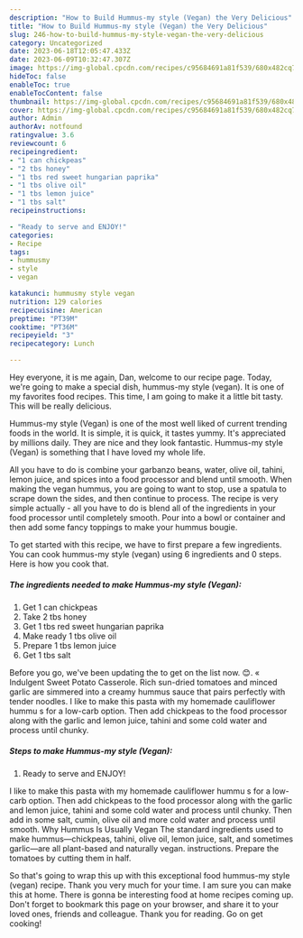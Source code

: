 ```yaml
---
description: "How to Build Hummus-my style (Vegan) the Very Delicious"
title: "How to Build Hummus-my style (Vegan) the Very Delicious"
slug: 246-how-to-build-hummus-my-style-vegan-the-very-delicious
category: Uncategorized
date: 2023-06-18T12:05:47.433Z
date: 2023-06-09T10:32:47.307Z
image: https://img-global.cpcdn.com/recipes/c95684691a81f539/680x482cq70/hummus-my-style-vegan-recipe-main-photo.jpg
hideToc: false
enableToc: true
enableTocContent: false
thumbnail: https://img-global.cpcdn.com/recipes/c95684691a81f539/680x482cq70/hummus-my-style-vegan-recipe-main-photo.jpg
cover: https://img-global.cpcdn.com/recipes/c95684691a81f539/680x482cq70/hummus-my-style-vegan-recipe-main-photo.jpg
author: Admin
authorAv: notfound
ratingvalue: 3.6
reviewcount: 6
recipeingredient:
- "1 can chickpeas"
- "2 tbs honey"
- "1 tbs red sweet hungarian paprika"
- "1 tbs olive oil"
- "1 tbs lemon juice"
- "1 tbs salt"
recipeinstructions:

- "Ready to serve and ENJOY!"
categories:
- Recipe
tags:
- hummusmy
- style
- vegan

katakunci: hummusmy style vegan 
nutrition: 129 calories
recipecuisine: American
preptime: "PT39M"
cooktime: "PT36M"
recipeyield: "3"
recipecategory: Lunch

---
```



Hey everyone, it is me again, Dan, welcome to our recipe page. Today, we're going to make a special dish, hummus-my style (vegan). It is one of my favorites food recipes. This time, I am going to make it a little bit tasty. This will be really delicious.

Hummus-my style (Vegan) is one of the most well liked of current trending foods in the world. It is simple, it is quick, it tastes yummy. It's appreciated by millions daily. They are nice and they look fantastic. Hummus-my style (Vegan) is something that I have loved my whole life.

All you have to do is combine your garbanzo beans, water, olive oil, tahini, lemon juice, and spices into a food processor and blend until smooth. When making the vegan hummus, you are going to want to stop, use a spatula to scrape down the sides, and then continue to process. The recipe is very simple actually - all you have to do is blend all of the ingredients in your food processor until completely smooth. Pour into a bowl or container and then add some fancy toppings to make your hummus bougie.


To get started with this recipe, we have to first prepare a few ingredients. You can cook hummus-my style (vegan) using 6 ingredients and 0 steps. Here is how you cook that.

<!--inarticleads1-->

##### The ingredients needed to make Hummus-my style (Vegan):

1. Get 1 can chickpeas
1. Take 2 tbs honey
1. Get 1 tbs red sweet hungarian paprika
1. Make ready 1 tbs olive oil
1. Prepare 1 tbs lemon juice
1. Get 1 tbs salt


Before you go, we&#39;ve been updating the to get on the list now. 😊. « Indulgent Sweet Potato Casserole. Rich sun-dried tomatoes and minced garlic are simmered into a creamy hummus sauce that pairs perfectly with tender noodles. I like to make this pasta with my homemade cauliflower hummu s for a low-carb option. Then add chickpeas to the food processor along with the garlic and lemon juice, tahini and some cold water and process until chunky. 

<!--inarticleads2-->

##### Steps to make Hummus-my style (Vegan):


1. Ready to serve and ENJOY!

I like to make this pasta with my homemade cauliflower hummu s for a low-carb option. Then add chickpeas to the food processor along with the garlic and lemon juice, tahini and some cold water and process until chunky. Then add in some salt, cumin, olive oil and more cold water and process until smooth. Why Hummus Is Usually Vegan The standard ingredients used to make hummus—chickpeas, tahini, olive oil, lemon juice, salt, and sometimes garlic—are all plant-based and naturally vegan. instructions. Prepare the tomatoes by cutting them in half. 

So that's going to wrap this up with this exceptional food hummus-my style (vegan) recipe. Thank you very much for your time. I am sure you can make this at home. There is gonna be interesting food at home recipes coming up. Don't forget to bookmark this page on your browser, and share it to your loved ones, friends and colleague. Thank you for reading. Go on get cooking!
